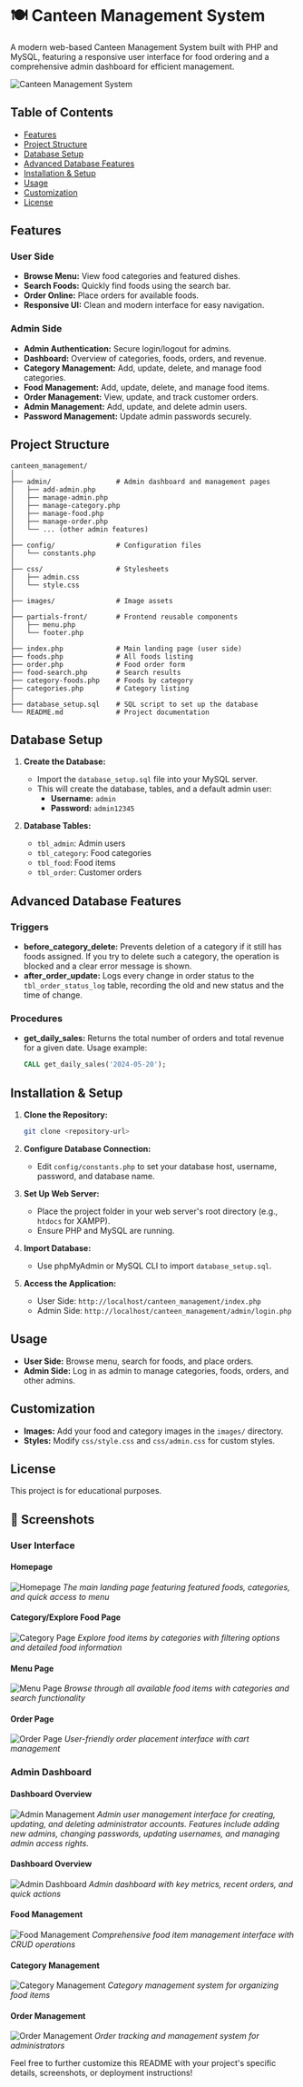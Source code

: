 # 🍽️ Canteen Management System

A modern web-based Canteen Management System built with PHP and MySQL, featuring a responsive user interface for food ordering and a comprehensive admin dashboard for efficient management.

![Canteen Management System](images/screenshots/homepage.png)

##  Table of Contents

- [Features](#features)
- [Project Structure](#project-structure)
- [Database Setup](#database-setup)
- [Advanced Database Features](#advanced-database-features)
- [Installation & Setup](#installation-&-setup)
- [Usage](#usage)
- [Customization](#customization)
- [License](#license)

## Features

### User Side
- **Browse Menu:** View food categories and featured dishes.
- **Search Foods:** Quickly find foods using the search bar.
- **Order Online:** Place orders for available foods.
- **Responsive UI:** Clean and modern interface for easy navigation.

### Admin Side
- **Admin Authentication:** Secure login/logout for admins.
- **Dashboard:** Overview of categories, foods, orders, and revenue.
- **Category Management:** Add, update, delete, and manage food categories.
- **Food Management:** Add, update, delete, and manage food items.
- **Order Management:** View, update, and track customer orders.
- **Admin Management:** Add, update, and delete admin users.
- **Password Management:** Update admin passwords securely.

## Project Structure

```
canteen_management/
│
├── admin/                # Admin dashboard and management pages
│   ├── add-admin.php
│   ├── manage-admin.php
│   ├── manage-category.php
│   ├── manage-food.php
│   ├── manage-order.php
│   └── ... (other admin features)
│
├── config/               # Configuration files
│   └── constants.php
│
├── css/                  # Stylesheets
│   ├── admin.css
│   └── style.css
│
├── images/               # Image assets
│
├── partials-front/       # Frontend reusable components
│   ├── menu.php
│   └── footer.php
│
├── index.php             # Main landing page (user side)
├── foods.php             # All foods listing
├── order.php             # Food order form
├── food-search.php       # Search results
├── category-foods.php    # Foods by category
├── categories.php        # Category listing
│
├── database_setup.sql    # SQL script to set up the database
└── README.md             # Project documentation
```

## Database Setup

1. **Create the Database:**
   - Import the `database_setup.sql` file into your MySQL server.
   - This will create the database, tables, and a default admin user:
     - **Username:** `admin`
     - **Password:** `admin12345`

2. **Database Tables:**
   - `tbl_admin`: Admin users
   - `tbl_category`: Food categories
   - `tbl_food`: Food items
   - `tbl_order`: Customer orders

## Advanced Database Features

### Triggers
- **before_category_delete:** Prevents deletion of a category if it still has foods assigned. If you try to delete such a category, the operation is blocked and a clear error message is shown.
- **after_order_update:** Logs every change in order status to the `tbl_order_status_log` table, recording the old and new status and the time of change.

### Procedures
- **get_daily_sales:** Returns the total number of orders and total revenue for a given date. Usage example:
  ```sql
  CALL get_daily_sales('2024-05-20');
  ```

## Installation & Setup

1. **Clone the Repository:**
   ```bash
   git clone <repository-url>
   ```

2. **Configure Database Connection:**
   - Edit `config/constants.php` to set your database host, username, password, and database name.

3. **Set Up Web Server:**
   - Place the project folder in your web server's root directory (e.g., `htdocs` for XAMPP).
   - Ensure PHP and MySQL are running.

4. **Import Database:**
   - Use phpMyAdmin or MySQL CLI to import `database_setup.sql`.

5. **Access the Application:**
   - User Side: `http://localhost/canteen_management/index.php`
   - Admin Side: `http://localhost/canteen_management/admin/login.php`

## Usage

- **User Side:** Browse menu, search for foods, and place orders.
- **Admin Side:** Log in as admin to manage categories, foods, orders, and other admins.

## Customization

- **Images:** Add your food and category images in the `images/` directory.
- **Styles:** Modify `css/style.css` and `css/admin.css` for custom styles.

## License

This project is for educational purposes.

## 📸 Screenshots

### User Interface

#### Homepage
![Homepage](images/screenshots/homepage.png)
*The main landing page featuring featured foods, categories, and quick access to menu*

#### Category/Explore Food Page
![Category Page](images/screenshots/categories.png)
*Explore food items by categories with filtering options and detailed food information*

#### Menu Page
![Menu Page](images/screenshots/menu.png)
*Browse through all available food items with categories and search functionality*

#### Order Page
![Order Page](images/screenshots/order.png)
*User-friendly order placement interface with cart management*

### Admin Dashboard

#### Dashboard Overview
![Admin Management](images/screenshots/admin-management.png)
*Admin user management interface for creating, updating, and deleting administrator accounts. Features include adding new admins, changing passwords, updating usernames, and managing admin access rights.*

#### Dashboard Overview
![Admin Dashboard](images/screenshots/admin-dashboard.png)
*Admin dashboard with key metrics, recent orders, and quick actions*

#### Food Management
![Food Management](images/screenshots/food-management.png)
*Comprehensive food item management interface with CRUD operations*

#### Category Management
![Category Management](images/screenshots/category-management.png)
*Category management system for organizing food items*

#### Order Management
![Order Management](images/screenshots/order-management.png)
*Order tracking and management system for administrators*

Feel free to further customize this README with your project's specific details, screenshots, or deployment instructions!
